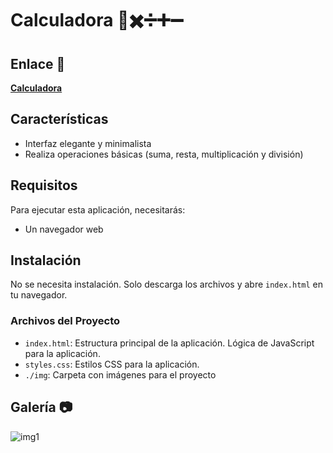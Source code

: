 #  Calculadora 🔢✖️➗➕➖

## Enlace 🔗

[**Calculadora**](https://juanbautistamalina.github.io/calculator/)


## Características
- Interfaz elegante y minimalista
- Realiza operaciones básicas (suma, resta, multiplicación y división)

## Requisitos

Para ejecutar esta aplicación, necesitarás:
- Un navegador web

## Instalación

No se necesita instalación. Solo descarga los archivos y abre `index.html` en tu navegador.

### Archivos del Proyecto

- `index.html`: Estructura principal de la aplicación. Lógica de JavaScript para la aplicación.
- `styles.css`: Estilos CSS para la aplicación. 
- `./img`: Carpeta con imágenes para el proyecto

## Galería 📷
![img1](https://github.com/user-attachments/assets/0633a1be-0e43-4584-9ef4-c14346ff57a2)


